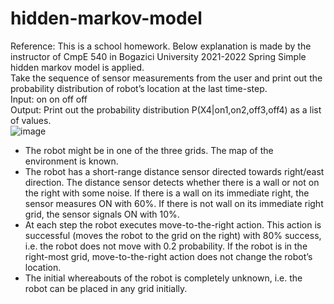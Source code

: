 # hidden-markov-model
Reference: This is a school homework. Below explanation is made by the instructor of CmpE 540 in Bogazici University 2021-2022 Spring
Simple hidden markov model is applied.  
Take the sequence of sensor measurements from the user and print out the probability distribution of robot’s location at the last time-step.  
Input: on on off off  
Output: Print out the probability distribution P(X4|on1,on2,off3,off4) as a list of values.  
![image](https://user-images.githubusercontent.com/81170575/197388855-e1b8cbe6-c77f-4864-9aa0-5aceaa78219b.png)
- The robot might be in one of the three grids. The map of the environment is known.
- The robot has a short-range distance sensor directed towards right/east direction. The
distance sensor detects whether there is a wall or not on the right with some noise. If there is
a wall on its immediate right, the sensor measures ON with 60%. If there is not wall on its
immediate right grid, the sensor signals ON with 10%.
- At each step the robot executes move-to-the-right action. This action is successful (moves
the robot to the grid on the right) with 80% success, i.e. the robot does not move with 0.2
probability. If the robot is in the right-most grid, move-to-the-right action does not change
the robot’s location.
- The initial whereabouts of the robot is completely unknown, i.e. the robot can be placed in
any grid initially.
